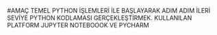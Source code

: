 #AMAÇ TEMEL PYTHON İŞLEMLERİ İLE BAŞLAYARAK ADIM ADIM İLERİ SEVİYE PYTHON KODLAMASI GERÇEKLEŞTİRMEK. 
KULLANILAN PLATFORM JUPYTER NOTEBOOOK VE PYCHARM
